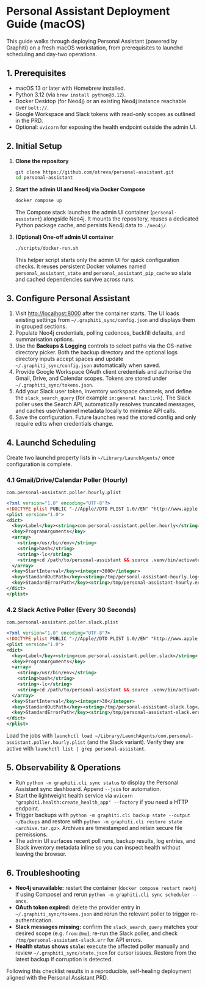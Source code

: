 # Personal Assistant Deployment Guide (macOS)

This guide walks through deploying Personal Assistant (powered by Graphiti) on a fresh macOS workstation, from prerequisites to
launchd scheduling and day-two operations.

## 1. Prerequisites

- macOS 13 or later with Homebrew installed.
- Python 3.12 (via `brew install python@3.12`).
- Docker Desktop (for Neo4j) or an existing Neo4j instance reachable over `bolt://`.
- Google Workspace and Slack tokens with read-only scopes as outlined in the PRD.
- Optional: `uvicorn` for exposing the health endpoint outside the admin UI.

## 2. Initial Setup

1. **Clone the repository**
   ```bash
   git clone https://github.com/otreva/personal-assistant.git
   cd personal-assistant
   ```

2. **Start the admin UI and Neo4j via Docker Compose**
   ```bash
   docker compose up
   ```

   The Compose stack launches the admin UI container (`personal-assistant`) alongside Neo4j. It mounts the repository, reuses a
   dedicated Python package cache, and persists Neo4j data to `./neo4j/`.

3. **(Optional) One-off admin UI container**
   ```bash
   ./scripts/docker-run.sh
   ```

   This helper script starts only the admin UI for quick configuration checks. It reuses persistent Docker volumes named
   `personal_assistant_state` and `personal_assistant_pip_cache` so state and cached dependencies survive across runs.

## 3. Configure Personal Assistant

1. Visit <http://localhost:8000> after the container starts. The UI loads existing settings from `~/.graphiti_sync/config.json`
   and displays them in grouped sections.
2. Populate Neo4j credentials, polling cadences, backfill defaults, and summarisation options.
3. Use the **Backups & Logging** controls to select paths via the OS-native directory picker. Both the backup directory and the
   optional logs directory inputs accept spaces and update `~/.graphiti_sync/config.json` automatically when saved.
4. Provide Google Workspace OAuth client credentials and authorise the Gmail, Drive, and Calendar scopes. Tokens are stored under
   `~/.graphiti_sync/tokens.json`.
5. Add your Slack user token, inventory workspace channels, and define the `slack_search_query` (for example `in:general has:link`).
   The Slack poller uses the Search API, automatically resolves truncated messages, and caches user/channel metadata locally to
   minimise API calls.
6. Save the configuration. Future launches read the stored config and only require edits when credentials change.

## 4. Launchd Scheduling

Create two launchd property lists in `~/Library/LaunchAgents/` once configuration is complete.

### 4.1 Gmail/Drive/Calendar Poller (Hourly)

`com.personal-assistant.poller.hourly.plist`

```xml
<?xml version="1.0" encoding="UTF-8"?>
<!DOCTYPE plist PUBLIC "-//Apple//DTD PLIST 1.0//EN" "http://www.apple.com/DTDs/PropertyList-1.0.dtd">
<plist version="1.0">
<dict>
  <key>Label</key><string>com.personal-assistant.poller.hourly</string>
  <key>ProgramArguments</key>
  <array>
    <string>/usr/bin/env</string>
    <string>bash</string>
    <string>-lc</string>
    <string>cd /path/to/personal-assistant && source .venv/bin/activate && python -m graphiti.cli sync scheduler --once</string>
  </array>
  <key>StartInterval</key><integer>3600</integer>
  <key>StandardOutPath</key><string>/tmp/personal-assistant-hourly.log</string>
  <key>StandardErrorPath</key><string>/tmp/personal-assistant-hourly.err</string>
</dict>
</plist>
```

### 4.2 Slack Active Poller (Every 30 Seconds)

`com.personal-assistant.poller.slack.plist`

```xml
<?xml version="1.0" encoding="UTF-8"?>
<!DOCTYPE plist PUBLIC "-//Apple//DTD PLIST 1.0//EN" "http://www.apple.com/DTDs/PropertyList-1.0.dtd">
<plist version="1.0">
<dict>
  <key>Label</key><string>com.personal-assistant.poller.slack</string>
  <key>ProgramArguments</key>
  <array>
    <string>/usr/bin/env</string>
    <string>bash</string>
    <string>-lc</string>
    <string>cd /path/to/personal-assistant && source .venv/bin/activate && python -m graphiti.cli sync slack --once</string>
  </array>
  <key>StartInterval</key><integer>30</integer>
  <key>StandardOutPath</key><string>/tmp/personal-assistant-slack.log</string>
  <key>StandardErrorPath</key><string>/tmp/personal-assistant-slack.err</string>
</dict>
</plist>
```

Load the jobs with `launchctl load ~/Library/LaunchAgents/com.personal-assistant.poller.hourly.plist` (and the Slack variant).
Verify they are active with `launchctl list | grep personal-assistant`.

## 5. Observability & Operations

- Run `python -m graphiti.cli sync status` to display the Personal Assistant sync dashboard. Append `--json` for automation.
- Start the lightweight health service via `uvicorn "graphiti.health:create_health_app" --factory` if you need a HTTP endpoint.
- Trigger backups with `python -m graphiti.cli backup state --output ~/Backups` and restore with
  `python -m graphiti.cli restore state <archive.tar.gz>`. Archives are timestamped and retain secure file permissions.
- The admin UI surfaces recent poll runs, backup results, log entries, and Slack inventory metadata inline so you can inspect
  health without leaving the browser.

## 6. Troubleshooting

- **Neo4j unavailable:** restart the container (`docker compose restart neo4j` if using Compose) and rerun
  `python -m graphiti.cli sync scheduler --once`.
- **OAuth token expired:** delete the provider entry in `~/.graphiti_sync/tokens.json` and rerun the relevant poller to trigger
  re-authentication.
- **Slack messages missing:** confirm the `slack_search_query` matches your desired scope (e.g. `from:@me`), re-run the Slack
  poller, and check `/tmp/personal-assistant-slack.err` for API errors.
- **Health status shows `stale`:** execute the affected poller manually and review `~/.graphiti_sync/state.json` for cursor issues.
  Restore from the latest backup if corruption is detected.

Following this checklist results in a reproducible, self-healing deployment aligned with the Personal Assistant PRD.
